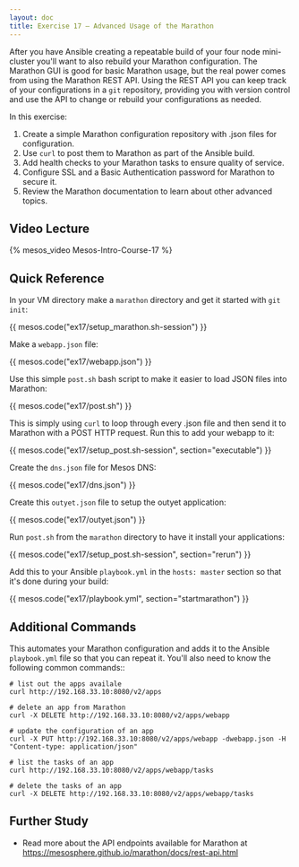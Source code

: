 ```yaml
---
layout: doc
title: Exercise 17 – Advanced Usage of the Marathon
---
```


After you have Ansible creating a repeatable build of your four node mini-cluster you'll want to also rebuild your Marathon configuration.  The Marathon GUI is good for basic Marathon usage, but the real power comes from using the Marathon REST API.  Using the REST API you can keep track of your configurations in a ``git`` repository, providing you with version control and use the API to change or rebuild your configurations as needed.

In this exercise:

1. Create a simple Marathon configuration repository with .json files for configuration.
2. Use ``curl`` to post them to Marathon as part of the Ansible build.
3. Add health checks to your Marathon tasks to ensure quality of service.
4. Configure SSL and a Basic Authentication password for Marathon to secure it.
5. Review the Marathon documentation to learn about other advanced topics.


Video Lecture
-------------

{% mesos_video Mesos-Intro-Course-17 %}


Quick Reference
---------------

In your VM directory make a ``marathon`` directory and get it started with ``git init``:

{{ mesos.code("ex17/setup_marathon.sh-session") }}

Make a ``webapp.json`` file:

{{ mesos.code("ex17/webapp.json") }}

Use this simple ``post.sh`` bash script to make it easier to load JSON files into Marathon:

{{ mesos.code("ex17/post.sh") }}

This is simply using ``curl`` to loop through every .json file and then send it to Marathon with a POST HTTP request.
Run this to add your webapp to it:

{{ mesos.code("ex17/setup_post.sh-session", section="executable") }}

Create the ``dns.json`` file for Mesos DNS:

{{ mesos.code("ex17/dns.json") }}

Create this ``outyet.json`` file to setup the outyet application:

{{ mesos.code("ex17/outyet.json") }}

Run ``post.sh`` from the ``marathon`` directory to have it install your applications:

{{ mesos.code("ex17/setup_post.sh-session", section="rerun") }}

Add this to your Ansible ``playbook.yml`` in the ``hosts: master`` section so that it's done during your build:

{{ mesos.code("ex17/playbook.yml", section="startmarathon") }}

Additional Commands
-------------------

This automates your Marathon configuration and adds it to the Ansible ``playbook.yml`` file so that you can repeat it.  You'll also need to know the following common commands::

    # list out the apps availale
    curl http://192.168.33.10:8080/v2/apps

    # delete an app from Marathon
    curl -X DELETE http://192.168.33.10:8080/v2/apps/webapp

    # update the configuration of an app
    curl -X PUT http://192.168.33.10:8080/v2/apps/webapp -dwebapp.json -H "Content-type: application/json"

    # list the tasks of an app
    curl http://192.168.33.10:8080/v2/apps/webapp/tasks

    # delete the tasks of an app
    curl -X DELETE http://192.168.33.10:8080/v2/apps/webapp/tasks

Further Study
-------------

* Read more about the API endpoints available for Marathon at https://mesosphere.github.io/marathon/docs/rest-api.html

